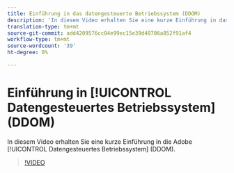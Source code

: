 ```yaml
---
title: Einführung in das datengesteuerte Betriebssystem (DDOM)
description: 'In diesem Video erhalten Sie eine kurze Einführung in das datengesteuerte Betriebssystem der Adobe (DDOM). '
translation-type: tm+mt
source-git-commit: add4209576cc04e99ec15e39d40706a852f91af4
workflow-type: tm+mt
source-wordcount: '39'
ht-degree: 0%

---
```



# Einführung in [!UICONTROL Datengesteuertes Betriebssystem] (DDOM)

In diesem Video erhalten Sie eine kurze Einführung in die Adobe [!UICONTROL Datengesteuertes Betriebssystem] (DDOM).

>[!VIDEO](https://video.tv.adobe.com/v/41690)
